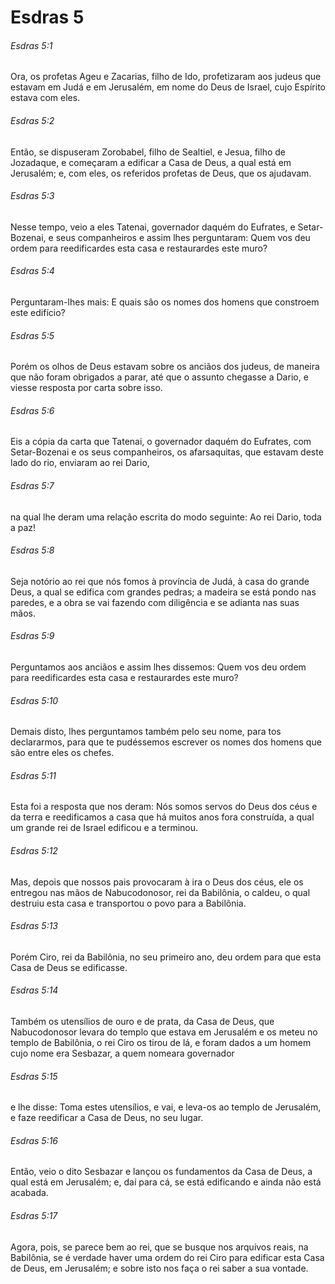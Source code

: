 # Esdras 5

###### Esdras 5:1

Ora, os profetas Ageu e Zacarias, filho de Ido, profetizaram aos judeus que estavam em Judá e em Jerusalém, em nome do Deus de Israel, cujo Espírito estava com eles.

###### Esdras 5:2

Então, se dispuseram Zorobabel, filho de Sealtiel, e Jesua, filho de Jozadaque, e começaram a edificar a Casa de Deus, a qual está em Jerusalém; e, com eles, os referidos profetas de Deus, que os ajudavam.

###### Esdras 5:3

Nesse tempo, veio a eles Tatenai, governador daquém do Eufrates, e Setar-Bozenai, e seus companheiros e assim lhes perguntaram: Quem vos deu ordem para reedificardes esta casa e restaurardes este muro?

###### Esdras 5:4

Perguntaram-lhes mais: E quais são os nomes dos homens que constroem este edifício?

###### Esdras 5:5

Porém os olhos de Deus estavam sobre os anciãos dos judeus, de maneira que não foram obrigados a parar, até que o assunto chegasse a Dario, e viesse resposta por carta sobre isso.

###### Esdras 5:6

Eis a cópia da carta que Tatenai, o governador daquém do Eufrates, com Setar-Bozenai e os seus companheiros, os afarsaquitas, que estavam deste lado do rio, enviaram ao rei Dario,

###### Esdras 5:7

na qual lhe deram uma relação escrita do modo seguinte: Ao rei Dario, toda a paz!

###### Esdras 5:8

Seja notório ao rei que nós fomos à província de Judá, à casa do grande Deus, a qual se edifica com grandes pedras; a madeira se está pondo nas paredes, e a obra se vai fazendo com diligência e se adianta nas suas mãos.

###### Esdras 5:9

Perguntamos aos anciãos e assim lhes dissemos: Quem vos deu ordem para reedificardes esta casa e restaurardes este muro?

###### Esdras 5:10

Demais disto, lhes perguntamos também pelo seu nome, para tos declararmos, para que te pudéssemos escrever os nomes dos homens que são entre eles os chefes.

###### Esdras 5:11

Esta foi a resposta que nos deram: Nós somos servos do Deus dos céus e da terra e reedificamos a casa que há muitos anos fora construída, a qual um grande rei de Israel edificou e a terminou.

###### Esdras 5:12

Mas, depois que nossos pais provocaram à ira o Deus dos céus, ele os entregou nas mãos de Nabucodonosor, rei da Babilônia, o caldeu, o qual destruiu esta casa e transportou o povo para a Babilônia.

###### Esdras 5:13

Porém Ciro, rei da Babilônia, no seu primeiro ano, deu ordem para que esta Casa de Deus se edificasse.

###### Esdras 5:14

Também os utensílios de ouro e de prata, da Casa de Deus, que Nabucodonosor levara do templo que estava em Jerusalém e os meteu no templo de Babilônia, o rei Ciro os tirou de lá, e foram dados a um homem cujo nome era Sesbazar, a quem nomeara governador

###### Esdras 5:15

e lhe disse: Toma estes utensílios, e vai, e leva-os ao templo de Jerusalém, e faze reedificar a Casa de Deus, no seu lugar.

###### Esdras 5:16

Então, veio o dito Sesbazar e lançou os fundamentos da Casa de Deus, a qual está em Jerusalém; e, daí para cá, se está edificando e ainda não está acabada.

###### Esdras 5:17

Agora, pois, se parece bem ao rei, que se busque nos arquivos reais, na Babilônia, se é verdade haver uma ordem do rei Ciro para edificar esta Casa de Deus, em Jerusalém; e sobre isto nos faça o rei saber a sua vontade.

